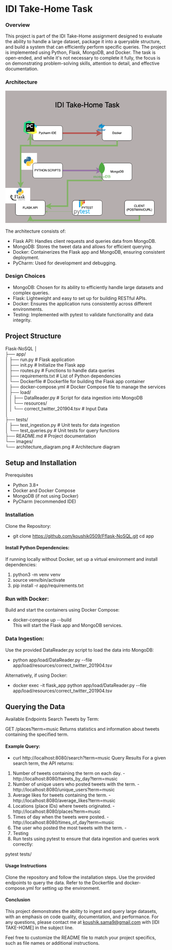 # IDI Take-Home Task
### Overview
This project is part of the IDI Take-Home assignment designed to evaluate the ability to handle a large dataset, package it into a queryable structure, and build a system that can efficiently perform specific queries. The project is implemented using Python, Flask, MongoDB, and Docker. The task is open-ended, and while it's not necessary to complete it fully, the focus is on demonstrating problem-solving skills, attention to detail, and effective documentation.

### Architecture
![Architecture Diagram](https://github.com/koushik0509/Fflask-NoSQL/blob/main/app/images/architecture_diagram.png)

The architecture consists of:

- Flask API: Handles client requests and queries data from MongoDB.
- MongoDB: Stores the tweet data and allows for efficient querying.
- Docker: Containerizes the Flask app and MongoDB, ensuring consistent deployment.
- PyCharm: Used for development and debugging.
### Design Choices
- MongoDB: Chosen for its ability to efficiently handle large datasets and complex queries.
- Flask: Lightweight and easy to set up for building RESTful APIs.
- Docker: Ensures the application runs consistently across different environments.
- Testing: Implemented with pytest to validate functionality and data integrity.

## Project Structure

Flask-NoSQL
│<br/>
├── app/<br/>
│ ├── run.py # Flask application<br/>
│ ├── init.py # Initialize the Flask app<br/>
│ ├── routes.py # Functions to handle data queries<br/>
│ ├── requirements.txt # List of Python dependencies<br/>
│ └── Dockerfile # Dockerfile for building the Flask app container<br/>
│ ├── docker-compose.yml # Docker Compose file to manage the services<br/>
│ ├── load/<br/>
│ │ ├── DataReader.py # Script for data ingestion into MongoDB<br/>
│ │ └── resources/<br/>
│ │ └── correct_twitter_201904.tsv # Input Data<br/>
│<br/>
├── tests/<br/>
│ ├── test_ingestion.py # Unit tests for data ingestion<br/>
│ └── test_queries.py # Unit tests for query functions<br/>
├── README.md # Project documentation<br/>
└── images/<br/>
└── architecture_diagram.png # Architecture diagram<br/>


## Setup and Installation
Prerequisites
- Python 3.8+
- Docker and Docker Compose
- MongoDB (if not using Docker)
- PyCharm (recommended IDE)
### Installation
Clone the Repository:
- git clone https://github.com/koushik0509/Fflask-NoSQL.git
cd app
#### Install Python Dependencies:
If running locally without Docker, set up a virtual environment and install dependencies:
1. python3 -m venv venv<br/>
2. source venv/bin/activate<br/>
3. pip install -r app/requirements.txt<br/>

### Run with Docker:<br/>
Build and start the containers using Docker Compose:<br/>
- docker-compose up --build<br/>
This will start the Flask app and MongoDB services.<br/>

### Data Ingestion:
Use the provided DataReader.py script to load the data into MongoDB:
- python app/load/DataReader.py --file app/load/resources/correct_twitter_201904.tsv<br/>

Alternatively, if using Docker:
- docker exec -it flask_app python app/load/DataReader.py --file app/load/resources/correct_twitter_201904.tsv<br/>

## Querying the Data
Available Endpoints
Search Tweets by Term:

GET /places?term=music
Returns statistics and information about tweets containing the specified term.
#### Example Query:
- curl http://localhost:8080/search?term=music
Query Results
For a given search term, the API returns:

1. Number of tweets containing the term on each day. - http://localhost:8080/tweets_by_day?term=music
2. Number of unique users who posted tweets with the term. - http://localhost:8080/unique_users?term=music
3. Average likes for tweets containing the term. - http://localhost:8080/average_likes?term=music
4. Locations (place IDs) where tweets originated. - http://localhost:8080/places?term=music
5. Times of day when the tweets were posted. - http://localhost:8080/times_of_day?term=music
6. The user who posted the most tweets with the term. - 
7. Testing
8. Run tests using pytest to ensure that data ingestion and queries work correctly:

pytest tests/
  
#### Usage Instructions
Clone the repository and follow the installation steps.
Use the provided endpoints to query the data.
Refer to the Dockerfile and docker-compose.yml for setting up the environment.
#### Conclusion
This project demonstrates the ability to ingest and query large datasets, with an emphasis on code quality, documentation, and performance. For any questions, please contact me at koushik.sama9@gmail.com with [IDI TAKE-HOME] in the subject line.

Feel free to customize the README file to match your project specifics, such as file names or additional instructions.
